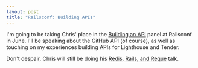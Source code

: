 ```yaml
--- 
layout: post
title: "Railsconf: Building APIs"
---
```

I'm going to be taking Chris' place in the [Building an API](http://en.oreilly.com/rails2010/public/schedule/detail/14502) panel at Railsconf in June.  I'll be speaking about the GitHub API (of course), as well as touching on my experiences building APIs for Lighthouse and Tender.

Don't despair, Chris will still be doing his [Redis, Rails, and  Reque](http://en.oreilly.com/rails2010/public/schedule/detail/14595) talk.
